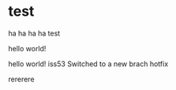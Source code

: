test
====
ha ha ha ha
test

hello world!

hello world!
iss53
Switched to a new brach hotfix

rererere

